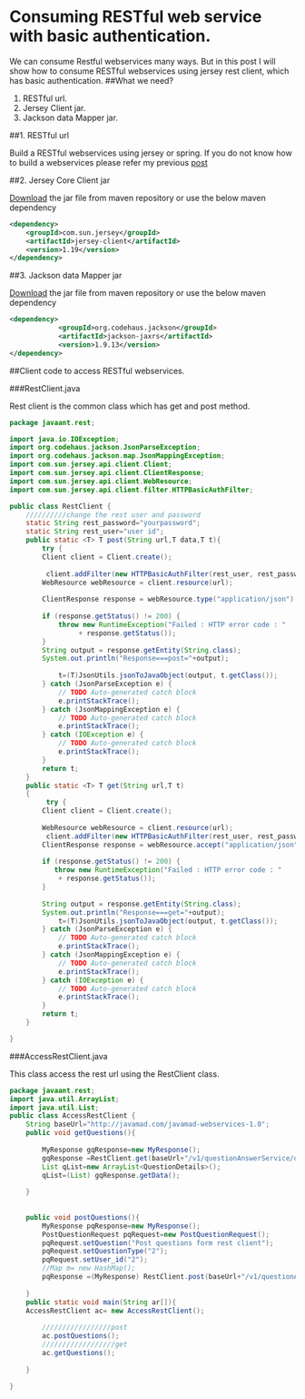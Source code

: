 # Consuming RESTful web service with basic authentication.
We can consume Restful webservices many ways. But in this post I will show how to consume RESTful webservices using jersey rest client, which has basic authentication.
##What we need?

1. RESTful url.
2. Jersey Client jar.
3. Jackson data Mapper jar.

##1. RESTful url

Build a RESTful webservices using jersey or spring. If you do not know how to build a webservices please refer my previous [post](http://javaant.com/restful-web-services-using-jersey/#.VcYjI_mqqko)

##2. Jersey Core Client jar

[Download](http://mvnrepository.com/artifact/com.sun.jersey/jersey-client/1.19) the jar file from maven repository or use the below maven dependency 

```xml
<dependency>
	<groupId>com.sun.jersey</groupId>
	<artifactId>jersey-client</artifactId>
	<version>1.19</version>
</dependency>
```

##3. Jackson data Mapper jar

[Download](http://mvnrepository.com/artifact/org.codehaus.jackson/jackson-jaxrs/1.9.13) the jar file from maven repository or use the below maven dependency 

```xml
<dependency>
			<groupId>org.codehaus.jackson</groupId>
			<artifactId>jackson-jaxrs</artifactId>
			<version>1.9.13</version>
</dependency>
```

##Client code to access RESTful webservices.

###RestClient.java

Rest client is the common class which has get and post method.

```java
package javaant.rest;

import java.io.IOException;
import org.codehaus.jackson.JsonParseException;
import org.codehaus.jackson.map.JsonMappingException;
import com.sun.jersey.api.client.Client;
import com.sun.jersey.api.client.ClientResponse;
import com.sun.jersey.api.client.WebResource;
import com.sun.jersey.api.client.filter.HTTPBasicAuthFilter;

public class RestClient {
	//////////change the rest user and password
	static String rest_password="yourpassword";
	static String rest_user="user id";
	public static <T> T post(String url,T data,T t){
		try {
		Client client = Client.create();
		
		 client.addFilter(new HTTPBasicAuthFilter(rest_user, rest_password));
		WebResource webResource = client.resource(url);
		
		ClientResponse response = webResource.type("application/json").post(ClientResponse.class, JsonUtils.javaToJson(data));
 
		if (response.getStatus() != 200) {
			throw new RuntimeException("Failed : HTTP error code : "
			     + response.getStatus());
		}
		String output = response.getEntity(String.class);
		System.out.println("Response===post="+output);
		
			t=(T)JsonUtils.jsonToJavaObject(output, t.getClass());
		} catch (JsonParseException e) {
			// TODO Auto-generated catch block
			e.printStackTrace();
		} catch (JsonMappingException e) {
			// TODO Auto-generated catch block
			e.printStackTrace();
		} catch (IOException e) {
			// TODO Auto-generated catch block
			e.printStackTrace();
		}
		return t;
	}
	public static <T> T get(String url,T t)
	{
		 try {
		Client client = Client.create();
		 
		WebResource webResource = client.resource(url);
		 client.addFilter(new HTTPBasicAuthFilter(rest_user, rest_password));
		ClientResponse response = webResource.accept("application/json").get(ClientResponse.class);
 
		if (response.getStatus() != 200) {
		   throw new RuntimeException("Failed : HTTP error code : "
			+ response.getStatus());
		}
 
		String output = response.getEntity(String.class);
		System.out.println("Response===get="+output);
			t=(T)JsonUtils.jsonToJavaObject(output, t.getClass());
		} catch (JsonParseException e) {
			// TODO Auto-generated catch block
			e.printStackTrace();
		} catch (JsonMappingException e) {
			// TODO Auto-generated catch block
			e.printStackTrace();
		} catch (IOException e) {
			// TODO Auto-generated catch block
			e.printStackTrace();
		}
		return t;
	}

}
```

###AccessRestClient.java

This class access the rest url using the RestClient class.

```java
package javaant.rest;
import java.util.ArrayList;
import java.util.List;
public class AccessRestClient {
	String baseUrl="http://javamad.com/javamad-webservices-1.0";
	public void getQuestions(){
	
		MyResponse gqResponse=new MyResponse();
		gqResponse =RestClient.get(baseUrl+"/v1/questionAnswerService/questions?questionType=2",gqResponse);
		List qList=new ArrayList<QuestionDetails>();
		qList=(List) gqResponse.getData();
		
	}
	
	
	public void postQuestions(){
		MyResponse pqResponse=new MyResponse();
		PostQuestionRequest pqRequest=new PostQuestionRequest();
		pqRequest.setQuestion("Post questions form rest client");
		pqRequest.setQuestionType("2");
		pqRequest.setUser_id("2");
		//Map m= new HashMap();
		pqResponse =(MyResponse) RestClient.post(baseUrl+"/v1/questionAnswerService/questions",pqRequest,pqResponse);
		
	}
	public static void main(String ar[]){
	AccessRestClient ac= new AccessRestClient();
		
		/////////////////post
		ac.postQuestions();
		//////////////////get
		ac.getQuestions();
		
	}

}
```


